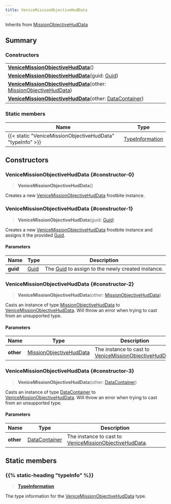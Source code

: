 ```yaml
---
title: VeniceMissionObjectiveHudData
---
```


Inherits from [MissionObjectiveHudData](/vext/ref/fb/missionobjectivehuddata)

## Summary

### Constructors

|  |
| --- |
| **[VeniceMissionObjectiveHudData](#constructor-0)**() |
| **[VeniceMissionObjectiveHudData](#constructor-1)**(guid: [Guid](/vext/ref/shared/type/guid)) |
| **[VeniceMissionObjectiveHudData](#constructor-2)**(other: [MissionObjectiveHudData](/vext/ref/fb/missionobjectivehuddata)) |
| **[VeniceMissionObjectiveHudData](#constructor-3)**(other: [DataContainer](/vext/ref/shared/type/datacontainer)) |

### Static members

| Name | Type |
| ---- | ---- |
| {{< static "VeniceMissionObjectiveHudData" "typeInfo" >}} | [TypeInformation](/vext/ref/shared/type/typeinformation) |

## Constructors

### VeniceMissionObjectiveHudData {#constructor-0}

> **VeniceMissionObjectiveHudData**()

Creates a new [VeniceMissionObjectiveHudData](/vext/ref/fb/venicemissionobjectivehuddata) frostbite instance.

### VeniceMissionObjectiveHudData {#constructor-1}

> **VeniceMissionObjectiveHudData**(guid: [Guid](/vext/ref/shared/type/guid))

Creates a new [VeniceMissionObjectiveHudData](/vext/ref/fb/venicemissionobjectivehuddata) frostbite instance and assigns it the provided [Guid](/vext/ref/shared/type/guid).

#### Parameters

| Name | Type | Description |
| ---- | ---- | ----------- |
| **guid** | [Guid](/vext/ref/shared/type/guid) | The [Guid](/vext/ref/shared/type/guid) to assign to the newly created instance. |

### VeniceMissionObjectiveHudData {#constructor-2}

> **VeniceMissionObjectiveHudData**(other: [MissionObjectiveHudData](/vext/ref/fb/missionobjectivehuddata))

Casts an instance of type [MissionObjectiveHudData](/vext/ref/fb/missionobjectivehuddata) to [VeniceMissionObjectiveHudData](/vext/ref/fb/venicemissionobjectivehuddata). Will throw an error when trying to cast from an unsupported type.

#### Parameters

| Name | Type | Description |
| ---- | ---- | ----------- |
| **other** | [MissionObjectiveHudData](/vext/ref/fb/missionobjectivehuddata) | The instance to cast to [VeniceMissionObjectiveHudData](/vext/ref/fb/venicemissionobjectivehuddata). |

### VeniceMissionObjectiveHudData {#constructor-3}

> **VeniceMissionObjectiveHudData**(other: [DataContainer](/vext/ref/shared/type/datacontainer))

Casts an instance of type [DataContainer](/vext/ref/shared/type/datacontainer) to [VeniceMissionObjectiveHudData](/vext/ref/fb/venicemissionobjectivehuddata). Will throw an error when trying to cast from an unsupported type.

#### Parameters

| Name | Type | Description |
| ---- | ---- | ----------- |
| **other** | [DataContainer](/vext/ref/shared/type/datacontainer) | The instance to cast to [VeniceMissionObjectiveHudData](/vext/ref/fb/venicemissionobjectivehuddata). |

## Static members

### {{% static-heading "typeInfo" %}}

> **[TypeInformation](/vext/ref/shared/type/typeinformation)**

The type information for the [VeniceMissionObjectiveHudData](/vext/ref/fb/venicemissionobjectivehuddata) type.

